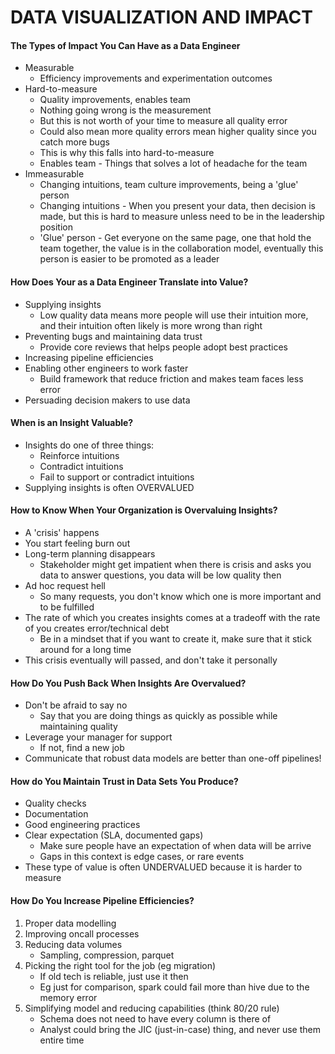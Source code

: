 # DATA VISUALIZATION AND IMPACT

#### The Types of Impact You Can Have as a Data Engineer
- Measurable
    - Efficiency improvements and experimentation outcomes
- Hard-to-measure
    - Quality improvements, enables team
    - Nothing going wrong is the measurement
    - But this is not worth of your time to measure all quality error
    - Could also mean more quality errors mean higher quality since you catch more bugs
    - This is why this falls into hard-to-measure
    - Enables team - Things that solves a lot of headache for the team
- Immeasurable
    - Changing intuitions, team culture improvements, being a 'glue' person
    - Changing intuitions - When you present your data, then decision is made, but this is hard to measure unless need to be in the leadership position
    - 'Glue' person - Get everyone on the same page, one that hold the team together, the value is in the collaboration model, eventually this person is easier to be promoted as a leader

#### How Does Your as a Data Engineer Translate into Value?
- Supplying insights
    - Low quality data means more people will use their intuition more, and their intuition often likely is more wrong than right
- Preventing bugs and maintaining data trust
    - Provide core reviews that helps people adopt best practices
- Increasing pipeline efficiencies
- Enabling other engineers to work faster
    - Build framework that reduce friction and makes team faces less error
- Persuading decision makers to use data

#### When is an Insight Valuable?
- Insights do one of three things:
    - Reinforce intuitions
    - Contradict intuitions
    - Fail to support or contradict intuitions
- Supplying insights is often OVERVALUED

#### How to Know When Your Organization is Overvaluing Insights?
- A 'crisis' happens
- You start feeling burn out
- Long-term planning disappears
    - Stakeholder might get impatient when there is crisis and asks you data to answer questions, you data will be low quality then
- Ad hoc request hell
    - So many requests, you don't know which one is more important and to be fulfilled
- The rate of which you creates insights comes at a tradeoff with the rate of you creates error/technical debt
    - Be in a mindset that if you want to create it, make sure that it stick around for a long time
- This crisis eventually will passed, and don't take it personally

#### How Do You Push Back When Insights Are Overvalued?
- Don't be afraid to say no
    - Say that you are doing things as quickly as possible while maintaining quality
- Leverage your manager for support
    - If not, find a new job
- Communicate that robust data models are better than one-off pipelines!

#### How do You Maintain Trust in Data Sets You Produce?
- Quality checks
- Documentation
- Good engineering practices
- Clear expectation (SLA, documented gaps)
    - Make sure people have an expectation of when data will be arrive
    - Gaps in this context is edge cases, or rare events
- These type of value is often UNDERVALUED because it is harder to measure

#### How Do You Increase Pipeline Efficiencies?
1. Proper data modelling
2. Improving oncall processes
3. Reducing data volumes
    - Sampling, compression, parquet
4. Picking the right tool for the job (eg migration)
    - If old tech is reliable, just use it then
    - Eg just for comparison, spark could fail more than hive due to the memory error
5. Simplifying model and reducing capabilities (think 80/20 rule)
    - Schema does not need to have every column is there of
    - Analyst could bring the JIC (just-in-case) thing, and never use them entire time